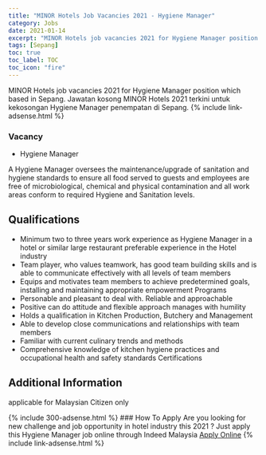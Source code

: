 ```yaml
---
title: "MINOR Hotels Job Vacancies 2021 - Hygiene Manager" 
category: Jobs 
date: 2021-01-14 
excerpt: "MINOR Hotels job vacancies 2021 for Hygiene Manager position which based in Sepang. Jawatan kosong MINOR Hotels 2021 terkini untuk kekosongan Hygiene Manager penempatan di Sepang" 
tags: [Sepang] 
toc: true 
toc_label: TOC 
toc_icon: "fire" 
--- 
```


MINOR Hotels job vacancies 2021 for Hygiene Manager position which based in Sepang. Jawatan kosong MINOR Hotels 2021 terkini untuk kekosongan Hygiene Manager penempatan di Sepang. 
{% include link-adsense.html %} 
### Vacancy 
- Hygiene Manager 
<div><p></p><div><div><div><p>A Hygiene Manager oversees the maintenance/upgrade of sanitation and hygiene standards to ensure all food served to guests and employees are free of microbiological, chemical and physical contamination and all work areas conform to required Hygiene and Sanitation levels.</p></div></div><p></p><div><div><h2><b>
Qualifications</b></h2></div><div><ul><li>
Minimum two to three years work experience as Hygiene Manager in a hotel or similar large restaurant preferable experience in the Hotel industry</li><li>
Team player, who values teamwork, has good team building skills and is able to communicate effectively with all levels of team members</li><li>
Equips and motivates team members to achieve predetermined goals, installing and maintaining appropriate empowerment Programs</li><li>
Personable and pleasant to deal with. Reliable and approachable</li><li>
Positive can do attitude and flexible approach manages with humility</li><li>
Holds a qualification in Kitchen Production, Butchery and Management</li><li>
Able to develop close communications and relationships with team members</li><li>
Familiar with current culinary trends and methods</li><li>
Comprehensive knowledge of kitchen hygiene practices and occupational health and safety standards Certifications</li></ul></div></div><p></p><div><div><h2><b>
Additional Information</b></h2></div><div><p>
applicable for Malaysian Citizen only</p></div></div></div></div> 
{% include 300-adsense.html %} 
### How To Apply 
Are you looking for new challenge and job opportunity in hotel industry this 2021 ?
Just apply this Hygiene Manager job online through Indeed Malaysia 
<a href="https://malaysia.indeed.com/viewjob?jk=bf8830af26874900" class="btn btn--info" target="_blank" rel="nofollow noopenner">Apply Online</a> 
{% include link-adsense.html %} 